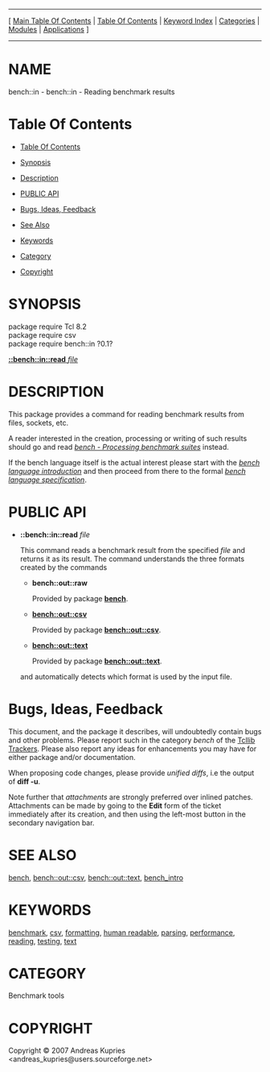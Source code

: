 
[//000000001]: # (bench::in \- Benchmarking/Performance tools)
[//000000002]: # (Generated from file 'bench\_read\.man' by tcllib/doctools with format 'markdown')
[//000000003]: # (Copyright &copy; 2007 Andreas Kupries <andreas\_kupries@users\.sourceforge\.net>)
[//000000004]: # (bench::in\(n\) 0\.1 tcllib "Benchmarking/Performance tools")

<hr> [ <a href="../../../../toc.md">Main Table Of Contents</a> &#124; <a
href="../../../toc.md">Table Of Contents</a> &#124; <a
href="../../../../index.md">Keyword Index</a> &#124; <a
href="../../../../toc0.md">Categories</a> &#124; <a
href="../../../../toc1.md">Modules</a> &#124; <a
href="../../../../toc2.md">Applications</a> ] <hr>

# NAME

bench::in \- bench::in \- Reading benchmark results

# <a name='toc'></a>Table Of Contents

  - [Table Of Contents](#toc)

  - [Synopsis](#synopsis)

  - [Description](#section1)

  - [PUBLIC API](#section2)

  - [Bugs, Ideas, Feedback](#section3)

  - [See Also](#seealso)

  - [Keywords](#keywords)

  - [Category](#category)

  - [Copyright](#copyright)

# <a name='synopsis'></a>SYNOPSIS

package require Tcl 8\.2  
package require csv  
package require bench::in ?0\.1?  

[__::bench::in::read__ *file*](#1)  

# <a name='description'></a>DESCRIPTION

This package provides a command for reading benchmark results from files,
sockets, etc\.

A reader interested in the creation, processing or writing of such results
should go and read *[bench \- Processing benchmark suites](bench\.md)*
instead\.

If the bench language itself is the actual interest please start with the
*[bench language introduction](bench\_lang\_intro\.md)* and then proceed from
there to the formal *[bench language specification](bench\_lang\_spec\.md)*\.

# <a name='section2'></a>PUBLIC API

  - <a name='1'></a>__::bench::in::read__ *file*

    This command reads a benchmark result from the specified *file* and
    returns it as its result\. The command understands the three formats created
    by the commands

      * __bench::out::raw__

        Provided by package __[bench](bench\.md)__\.

      * __[bench::out::csv](bench\_wcsv\.md)__

        Provided by package __[bench::out::csv](bench\_wcsv\.md)__\.

      * __[bench::out::text](bench\_wtext\.md)__

        Provided by package __[bench::out::text](bench\_wtext\.md)__\.

    and automatically detects which format is used by the input file\.

# <a name='section3'></a>Bugs, Ideas, Feedback

This document, and the package it describes, will undoubtedly contain bugs and
other problems\. Please report such in the category *bench* of the [Tcllib
Trackers](http://core\.tcl\.tk/tcllib/reportlist)\. Please also report any ideas
for enhancements you may have for either package and/or documentation\.

When proposing code changes, please provide *unified diffs*, i\.e the output of
__diff \-u__\.

Note further that *attachments* are strongly preferred over inlined patches\.
Attachments can be made by going to the __Edit__ form of the ticket
immediately after its creation, and then using the left\-most button in the
secondary navigation bar\.

# <a name='seealso'></a>SEE ALSO

[bench](bench\.md), [bench::out::csv](bench\_wcsv\.md),
[bench::out::text](bench\_wtext\.md), [bench\_intro](bench\_intro\.md)

# <a name='keywords'></a>KEYWORDS

[benchmark](\.\./\.\./\.\./\.\./index\.md\#benchmark),
[csv](\.\./\.\./\.\./\.\./index\.md\#csv),
[formatting](\.\./\.\./\.\./\.\./index\.md\#formatting), [human
readable](\.\./\.\./\.\./\.\./index\.md\#human\_readable),
[parsing](\.\./\.\./\.\./\.\./index\.md\#parsing),
[performance](\.\./\.\./\.\./\.\./index\.md\#performance),
[reading](\.\./\.\./\.\./\.\./index\.md\#reading),
[testing](\.\./\.\./\.\./\.\./index\.md\#testing),
[text](\.\./\.\./\.\./\.\./index\.md\#text)

# <a name='category'></a>CATEGORY

Benchmark tools

# <a name='copyright'></a>COPYRIGHT

Copyright &copy; 2007 Andreas Kupries <andreas\_kupries@users\.sourceforge\.net>
